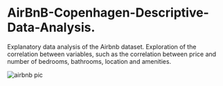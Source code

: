 # AirBnB-Copenhagen-Descriptive-Data-Analysis.

Explanatory data analysis of the Airbnb dataset. Exploration of the correlation between variables, such as the correlation between price and number of bedrooms, bathrooms, location and amenities.

![airbnb pic](https://github.com/Amrah-Hasanov/AirBnB-Copenhagen-Descriptive-Data-Analysis./assets/145210183/894a35b3-8165-42ca-a070-cfc5d2b00d0d)
